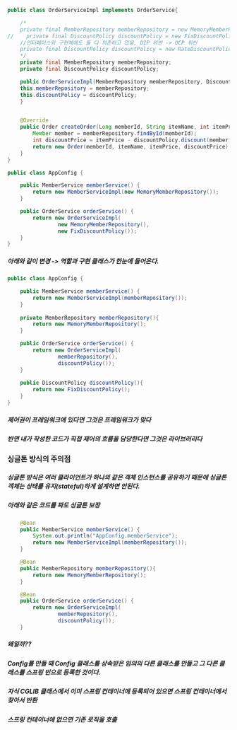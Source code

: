 ```java
public class OrderServiceImpl implements OrderService{

	/*
    private final MemberRepository memberRepository = new MemoryMemberRepository();
//    private final DiscountPolicy discountPolicy = new FixDiscountPolicy();
    //인터페이스와 구현체에도 둘 다 의존하고 있음, DIP 위반 -> OCP 위반
    private final DiscountPolicy discountPolicy = new RateDiscountPolicy();
	*/
	private final MemberRepository memberRepository;
    private final DiscountPolicy discountPolicy;

	public OrderServiceImpl(MemberRepository memberRepository, DiscountPolicy discountPolicy) {
	this.memberRepository = memberRepository;
	this.discountPolicy = discountPolicy;
	}


    @Override
    public Order createOrder(Long memberId, String itemName, int itemPrice) {
        Member member = memberRepository.findById(memberId);
        int discountPrice = itemPrice - discountPolicy.discount(member, itemPrice);
        return new Order(memberId, itemName, itemPrice, discountPrice);
    }
}
```
```java
public class AppConfig {

    public MemberService memberService() {
        return new MemberServiceImpl(new MemoryMemberRepository());
    }

    public OrderService orderService() {
        return new OrderServiceImpl(
                new MemoryMemberRepository(),
                new FixDiscountPolicy());
    }
}
```
##### 아래와 같이 변경 -> 역할과 구현 클래스가 한눈에 들어온다.
```java
public class AppConfig {

    public MemberService memberService() {
        return new MemberServiceImpl(memberRepository());
    }
    
    private MemberRepository memberRepository(){
        return new MemoryMemberRepository();
    }

    public OrderService orderService() {
        return new OrderServiceImpl(
                memberRepository(),
                discountPolicy());
    }
    
    public DiscountPolicy discountPolicy(){
        return new FixDiscountPolicy();
    }
}
```

##### 제어권이 프레임워크에 있다면 그것은 프레임워크가 맞다
##### 반면 내가 작성한 코드가 직접 제어의 흐름을 담당한다면 그것은 라이브러리다

### 싱글톤 방식의 주의점
##### 싱글톤 방식은 여러 클라이언트가 하나의 같은 객체 인스턴스를 공유하기 때문에 싱글톤 객체는 상태를 유지(stateful)하게 설계하면 안된다.

##### 아래와 같은 코드를 짜도 싱글톤 보장
```java
    @Bean
    public MemberService memberService() {
        System.out.println("AppConfig.memberService");
        return new MemberServiceImpl(memberRepository());
    }

    @Bean
    public MemberRepository memberRepository(){
        return new MemoryMemberRepository();
    }

    @Bean
    public OrderService orderService() {
        return new OrderServiceImpl(
                memberRepository(),
                discountPolicy());
    }
```

##### 왜일까??
##### Config를 만들 때 Config 클래스를 상속받은 임의의 다른 클래스를 만들고 그 다른 클래스를 스프링 빈으로 등록한 것이다.
##### 자식 CGLIB 클래스에서 이미 스프링 컨테이너에 등록되어 있으면 스프링 컨테이너에서 찾아서 반환
##### 스프링 컨테이너에 없으면 기존 로직을 호출